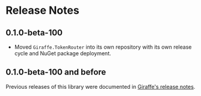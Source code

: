Release Notes
=============

## 0.1.0-beta-100

- Moved `Giraffe.TokenRouter` into its own repository with its own release cycle and NuGet package deployment.

## 0.1.0-beta-100 and before

Previous releases of this library were documented in [Giraffe's release notes](https://github.com/giraffe-fsharp/Giraffe/blob/master/RELEASE_NOTES.md).